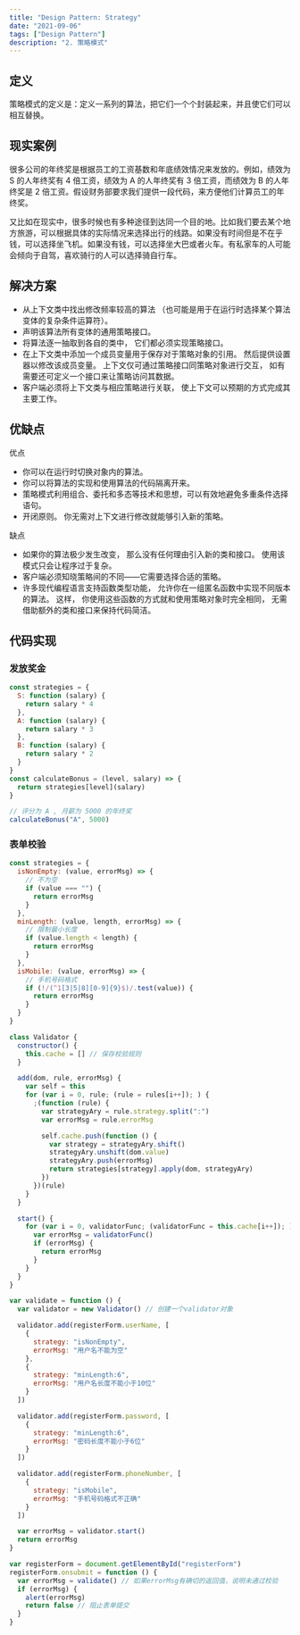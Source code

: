 ```yaml
---
title: "Design Pattern: Strategy"
date: "2021-09-06"
tags: ["Design Pattern"]
description: "2. 策略模式"
---
```


## 定义

策略模式的定义是：定义一系列的算法，把它们一个个封装起来，并且使它们可以相互替换。

## 现实案例

很多公司的年终奖是根据员工的工资基数和年底绩效情况来发放的。例如，绩效为 S 的人年终奖有 4 倍工资，绩效为 A 的人年终奖有 3 倍工资，而绩效为 B 的人年终奖是 2 倍工资。假设财务部要求我们提供一段代码，来方便他们计算员工的年终奖。

又比如在现实中，很多时候也有多种途径到达同一个目的地。比如我们要去某个地方旅游，可以根据具体的实际情况来选择出行的线路。如果没有时间但是不在乎钱，可以选择坐飞机。如果没有钱，可以选择坐大巴或者火车。有私家车的人可能会倾向于自驾，喜欢骑行的人可以选择骑自行车。

## 解决方案

- 从上下文类中找出修改频率较高的算法 （也可能是用于在运行时选择某个算法变体的复杂条件运算符）。
- 声明该算法所有变体的通用策略接口。
- 将算法逐一抽取到各自的类中， 它们都必须实现策略接口。
- 在上下文类中添加一个成员变量用于保存对于策略对象的引用。 然后提供设置器以修改该成员变量。 上下文仅可通过策略接口同策略对象进行交互， 如有需要还可定义一个接口来让策略访问其数据。
- 客户端必须将上下文类与相应策略进行关联， 使上下文可以预期的方式完成其主要工作。

## 优缺点

优点

- 你可以在运行时切换对象内的算法。
- 你可以将算法的实现和使用算法的代码隔离开来。
- 策略模式利用组合、委托和多态等技术和思想，可以有效地避免多重条件选择语句。
- 开闭原则。 你无需对上下文进行修改就能够引入新的策略。

缺点

- 如果你的算法极少发生改变， 那么没有任何理由引入新的类和接口。 使用该模式只会让程序过于复杂。
- 客户端必须知晓策略间的不同——它需要选择合适的策略。
- 许多现代编程语言支持函数类型功能， 允许你在一组匿名函数中实现不同版本的算法。 这样， 你使用这些函数的方式就和使用策略对象时完全相同， 无需借助额外的类和接口来保持代码简洁。

## 代码实现

### 发放奖金

```js
const strategies = {
  S: function (salary) {
    return salary * 4
  },
  A: function (salary) {
    return salary * 3
  },
  B: function (salary) {
    return salary * 2
  }
}
const calculateBonus = (level, salary) => {
  return strategies[level](salary)
}

// 评分为 A , 月薪为 5000 的年终奖
calculateBonus("A", 5000)
```

### 表单校验

```js
const strategies = {
  isNonEmpty: (value, errorMsg) => {
    // 不为空
    if (value === "") {
      return errorMsg
    }
  },
  minLength: (value, length, errorMsg) => {
    // 限制最小长度
    if (value.length < length) {
      return errorMsg
    }
  },
  isMobile: (value, errorMsg) => {
    // 手机号码格式
    if (!/(^1[3|5|8][0-9]{9}$)/.test(value)) {
      return errorMsg
    }
  }
}

class Validator {
  constructor() {
    this.cache = [] // 保存校验规则
  }

  add(dom, rule, errorMsg) {
    var self = this
    for (var i = 0, rule; (rule = rules[i++]); ) {
      ;(function (rule) {
        var strategyAry = rule.strategy.split(":")
        var errorMsg = rule.errorMsg

        self.cache.push(function () {
          var strategy = strategyAry.shift()
          strategyAry.unshift(dom.value)
          strategyAry.push(errorMsg)
          return strategies[strategy].apply(dom, strategyAry)
        })
      })(rule)
    }
  }

  start() {
    for (var i = 0, validatorFunc; (validatorFunc = this.cache[i++]); ) {
      var errorMsg = validatorFunc()
      if (errorMsg) {
        return errorMsg
      }
    }
  }
}

var validate = function () {
  var validator = new Validator() // 创建一个validator对象

  validator.add(registerForm.userName, [
    {
      strategy: "isNonEmpty",
      errorMsg: "用户名不能为空"
    },
    {
      strategy: "minLength:6",
      errorMsg: "用户名长度不能小于10位"
    }
  ])

  validator.add(registerForm.password, [
    {
      strategy: "minLength:6",
      errorMsg: "密码长度不能小于6位"
    }
  ])

  validator.add(registerForm.phoneNumber, [
    {
      strategy: "isMobile",
      errorMsg: "手机号码格式不正确"
    }
  ])

  var errorMsg = validator.start()
  return errorMsg
}

var registerForm = document.getElementById("registerForm")
registerForm.onsubmit = function () {
  var errorMsg = validate() // 如果errorMsg有确切的返回值，说明未通过校验
  if (errorMsg) {
    alert(errorMsg)
    return false // 阻止表单提交
  }
}
```
